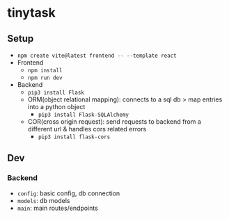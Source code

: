 # tinytask

## Setup
- `npm create vite@latest frontend -- --template react`
- Frontend
  - `npm install`
  - `npm run dev`
- Backend
  - `pip3 install Flask`
  - ORM(object relational mapping): connects to a sql db > map entries into a python object
    -  `pip3 install Flask-SQLAlchemy`
   - COR(cross origin request): send requests to backend from a different url & handles cors related errors
     - `pip3 install flask-cors`

## Dev

### Backend
- `config`: basic config, db connection
- `models`: db models
- `main`: main routes/endpoints